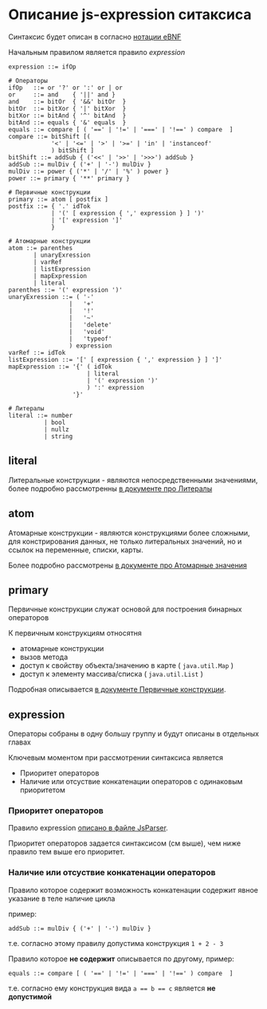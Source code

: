 Описание js-expression ситаксиса
================================

Синтаксис будет описан в согласно [нотации eBNF](ebnf.md)

Начальным правилом является правило *expression*

    expression ::= ifOp
    
    # Операторы
    ifOp   ::= or '?' or ':' or | or 
    or     ::= and    { '||' and }
    and    ::= bitOr  { '&&' bitOr  }
    bitOr  ::= bitXor { '|' bitXor  }
    bitXor ::= bitAnd { '^' bitAnd  }
    bitAnd ::= equals { '&' equals  }
    equals ::= compare [ ( '==' | '!=' | '===' | '!==' ) compare  ]
    compare ::= bitShift [( 
                '<' | '<=' | '>' | '>=' | 'in' | 'instanceof'  
                ) bitShift ]
    bitShift ::= addSub { ('<<' | '>>' | '>>>') addSub }
    addSub ::= mulDiv { ('+' | '-') mulDiv }
    mulDiv ::= power { ('*' | '/' | '%' ) power }
    power ::= primary { '**' primary }
    
    # Первичные конструкции
    primary ::= atom [ postfix ]
    postfix ::= { '.' idTok
                | '(' [ expression { ',' expression } ] ')'
                | '[' expression ']'
                }
                
    # Атомарные конструкции
    atom ::= parenthes
           | unaryExression
           | varRef
           | listExpression
           | mapExpression
           | literal
    parenthes ::= '(' expression ')'
    unaryExression ::= ( '-' 
                     |   '+' 
                     |   '!' 
                     |   '~' 
                     |   'delete' 
                     |   'void' 
                     |   'typeof' 
                     ) expression
    varRef ::= idTok
    listExpression ::= '[' [ expression { ',' expression } ] ']'
    mapExpression ::= '{' ( idTok 
                          | literal
                          | '(' expression ')' 
                          ) ':' expression
                      '}'
                      
    # Литералы
    literal ::= number
              | bool
              | nullz
              | string


literal
---------
Литеральные конструкции - являются непосредственными значениями, 
более подробно рассмотренны [в документе про Литералы](js-literals.md) 


atom
----------
Атомарные конструкции - являются конструкциями более сложными, 
для констрирования данных, не только литеральных значений, 
но и ссылок на переменные, списки, карты.

Более подробно рассмотрены [в документе про Атомарные значения](js-atom.md)

primary
-----------
Первичные конструкции служат основой для построения бинарных операторов

К первичным конструкциям относятня
* атомарные конструкции
* вызов метода
* доступ к свойству объекта/значению в карте ( `java.util.Map` )
* доступ к элементу массива/списка  ( `java.util.List` )

Подробная описывается [в документе Первичные конструкции](js-primary.md).

expression
-----------------
Операторы собраны в одну большу группу и будут описаны в отдельных главах

Ключевым моментом при рассмотрении синтаксиса является
* Приоритет операторов
* Наличие или отсуствие конкатенации операторов с одинаковым приоритетом

### Приоритет операторов

Правило expression [описано в файле JsParser](https://github.com/gochaorg/cxel/blob/cdc4b3a1d1e0b72e44ab951a422da18f59293a3a/src/main/java/xyz/cofe/cxel/js/JsParser.java#L116).

Приоритет операторов задается синтаксисом (см выше), 
чем ниже правило тем выше его приоритет.

### Наличие или отсуствие конкатенации операторов

Правило которое содержит возможность конкатенации содержит явное указание
в теле наличие цикла

пример:

    addSub ::= mulDiv { ('+' | '-') mulDiv }

т.е. согласно этому правилу допустима конструкция `1 + 2 - 3`

Правило которое **не содержит** описывается по другому, пример:

    equals ::= compare [ ( '==' | '!=' | '===' | '!==' ) compare  ]

т.е. согласно ему конструкция вида `a == b == c` является **не допустимой**

